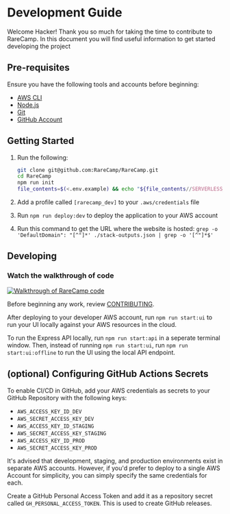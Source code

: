 # Development Guide
Welcome Hacker! Thank you so much for taking the time to contribute to RareCamp. In this document you will find 
useful information to get started developing the project

## Pre-requisites

Ensure you have the following tools and accounts before beginning:

* [AWS CLI](https://docs.aws.amazon.com/polly/latest/dg/setup-aws-cli.html)
* [Node.js](https://nodejs.org)
* [Git](https://git-scm.com/downloads)
* [GitHub Account](https://github.com/)

## Getting Started

1. Run the following:

    ```bash
    git clone git@github.com:RareCamp/RareCamp.git
    cd RareCamp
    npm run init
    file_contents=$(<.env.example) && echo "${file_contents//SERVERLESS_SERVICE_SUFFIX=/SERVERLESS_SERVICE_SUFFIX=-$USER}" > .env.development
    ```

1. Add a profile called `[rarecamp_dev]` to your `.aws/credentials` file
1. Run `npm run deploy:dev` to deploy the application to your AWS account
1. Run this command to get the URL where the website is hosted: `grep -o 'DefaultDomain": "[^"]*' ./stack-outputs.json | grep -o '[^"]*$'`


## Developing

### Watch the walkthrough of code

[![Walkthrough of RareCamp code](https://img.youtube.com/vi/wAPUb0P5quY/0.jpg)](https://www.youtube.com/watch?v=wAPUb0P5quY)


Before beginning any work, review [CONTRIBUTING](CONTRIBUTING.md).

After deploying to your developer AWS account, run `npm run start:ui` to run your UI locally against your AWS resources in the cloud.

To run the Express API locally, run `npm run start:api` in a seperate terminal window. Then, instead of running `npm run start:ui`, run `npm run start:ui:offline` to run the UI using the local API endpoint.

## (optional) Configuring GitHub Actions Secrets

To enable CI/CD in GitHub, add your AWS credentials as secrets to your GitHub Repository with the following keys:

* `AWS_ACCESS_KEY_ID_DEV`
* `AWS_SECRET_ACCESS_KEY_DEV`
* `AWS_ACCESS_KEY_ID_STAGING`
* `AWS_SECRET_ACCESS_KEY_STAGING`
* `AWS_ACCESS_KEY_ID_PROD`
* `AWS_SECRET_ACCESS_KEY_PROD`

It's advised that development, staging, and production environments exist in separate AWS accounts. However, if you'd prefer to deploy to a single AWS Account for simplicity, you can simply specify the same credentials for each.

Create a GitHub Personal Access Token and add it as a repository secret called `GH_PERSONAL_ACCESS_TOKEN`. This is used to create GitHub releases.
